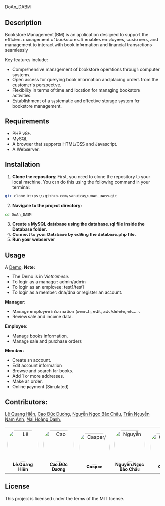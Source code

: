 # 
DoAn_DABM

## Description
Bookstore Management (BM) is an application designed to support the efficient management of bookstores. It enables employees, customers, and management to interact with book information and financial transactions seamlessly.

Key features include:
- Comprehensive management of bookstore operations through computer systems.
- Open access for querying book information and placing orders from the customer's perspective.
- Flexibility in terms of time and location for managing bookstore activities.
- Establishment of a systematic and effective storage system for bookstore management.

## Requirements
- PHP v8+.
- MySQL.
- A browser that supports HTML/CSS and Javascript.
- A Webserver.

## Installation
1. **Clone the repository**: First, you need to clone the repository to your local machine. You can do this using the following command in your terminal:

```bash
git clone https://github.com/Sanuicay/DoAn_DABM.git
```
2. **Navigate to the project directory:**

```bash
cd DoAn_DABM
```
3. **Create a MySQL database using the database.sql file inside the Database folder.**
4. **Connect to your Database by editing the database.php file.**
5. **Run your webserver.**


## Usage
A [Demo](https://pages.github.com/).
**Note:** 
- The Demo is in *Vietnamese*.
- To login as a manager: admin/admin
- To login as an employee: test1/test1
- To login as a member: dna/dna or register an account.

**Manager**: 
- Manage employee information (search, edit, add/delete, etc...).
- Review sale and income data.

**Employee**:
- Manage books information.
- Manage sale and purchase orders.

**Member**:
- Create an account.
- Edit account information
- Browse and search for books.
- Add 1 or more addresses.
- Make an order.
- Online payment (Simulated)

## Contributors:
[Lê Quang Hiển](https://github.com/LittleArm), [Cao Đức Dương](https://github.com/Sanuicay), [Nguyễn Ngọc Bảo Châu](https://github.com/boochou), [Trần Nguyễn Nam Anh](https://github.com/MangCau), [Mai Hoàng Danh](https://github.com/znhg23),

<table>
<tr>
    <td align="center" style="word-wrap: break-word; width: 150.0; height: 150.0">
        <a href=https://github.com/LittleArm>
            <img src=https://avatars.githubusercontent.com/u/94028034?v=4 width="100;"  style="border-radius:50%;align-items:center;justify-content:center;overflow:hidden;padding-top:10px" alt=Lê Quang Hiển/>
            <br />
            <sub style="font-size:14px"><b>Lê Quang Hiển</b></sub>
        </a>
    </td>
    <td align="center" style="word-wrap: break-word; width: 150.0; height: 150.0">
        <a href=https://github.com/Sanuicay>
            <img src=https://avatars.githubusercontent.com/u/64963559?v=4 width="100;"  style="border-radius:50%;align-items:center;justify-content:center;overflow:hidden;padding-top:10px" alt=Cao Đức Dương/>
            <br />
            <sub style="font-size:14px"><b>Cao Đức Dương</b></sub>
        </a>
    </td>
    <td align="center" style="word-wrap: break-word; width: 150.0; height: 150.0">
        <a href=https://github.com/boochou>
            <img src=https://avatars.githubusercontent.com/u/113219917?v=4 width="100;"  style="border-radius:50%;align-items:center;justify-content:center;overflow:hidden;padding-top:10px" alt=Casper/>
            <br />
            <sub style="font-size:14px"><b>Casper</b></sub>
        </a>
    </td>
    </td>
    <td align="center" style="word-wrap: break-word; width: 150.0; height: 150.0">
        <a href=https://github.com/casperklein>
            <img src=https://avatars.githubusercontent.com/u/590174?v=4 width="100;"  style="border-radius:50%;align-items:center;justify-content:center;overflow:hidden;padding-top:10px" alt=Nguyễn Ngọc Bảo Châu/>
            <br />
            <sub style="font-size:14px"><b>Nguyễn Ngọc Bảo Châu</b></sub>
        </a>
    </td>
    </td>
    <td align="center" style="word-wrap: break-word; width: 150.0; height: 150.0">
        <a href=https://github.com/casperklein>
            <img src=https://avatars.githubusercontent.com/u/590174?v=4 width="100;"  style="border-radius:50%;align-items:center;justify-content:center;overflow:hidden;padding-top:10px" alt=Casper/>
            <br />
            <sub style="font-size:14px"><b>Casper</b></sub>
        </a>
    </td>
</tr>
</table>

## License
This project is licensed under the terms of the MIT license.
